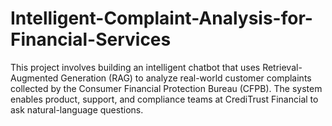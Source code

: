 # Intelligent-Complaint-Analysis-for-Financial-Services
This project involves building an intelligent chatbot that uses Retrieval-Augmented Generation (RAG) to analyze real-world customer complaints collected by the Consumer Financial Protection Bureau (CFPB). The system enables product, support, and compliance teams at CrediTrust Financial to ask natural-language questions. 
